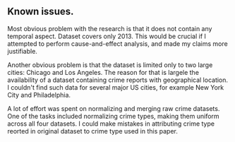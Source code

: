 Known issues.
------
Most obvious problem with the research is that it does not contain any temporal aspect. Dataset covers only 2013. This would be crucial if I attempted to perform cause-and-effect analysis, and made my claims more justifiable.

Another obvious problem is that the dataset is limited only to two large cities: Chicago and Los Angeles. The reason for that is largele the availability of a dataset containing crime reports with geographical location. I couldn't find such data for several major US cities, for example New York City and Philadelphia.

A lot of effort was spent on normalizing and merging raw crime datasets. One of the tasks included normalizing crime types, making them uniform across all four datasets. I could make mistakes in attributing crime type reorted in original dataset to crime type used in this paper. 